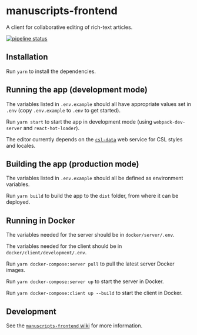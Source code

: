 # manuscripts-frontend 

A client for collaborative editing of rich-text articles.

[![pipeline status](https://gitlab.com/mpapp-private/manuscripts-frontend/badges/master/pipeline.svg)](https://gitlab.com/mpapp-private/manuscripts-frontend/commits/master)


## Installation

Run `yarn` to install the dependencies.

## Running the app (development mode)

The variables listed in `.env.example` should all have appropriate values set in `.env` (copy `.env.example` to `.env` to get started).

Run `yarn start` to start the app in development mode (using `webpack-dev-server` and `react-hot-loader`).

The editor currently depends on the [`csl-data`](https://gitlab.com/mpapp-private/csl-data) web service for CSL styles and locales.

## Building the app (production mode)

The variables listed in `.env.example` should all be defined as environment variables.

Run `yarn build` to build the app to the `dist` folder, from where it can be deployed.

## Running in Docker

The variables needed for the server should be in `docker/server/.env`.

The variables needed for the client should be in `docker/client/development/.env`.

Run `yarn docker-compose:server pull` to pull the latest server Docker images.

Run `yarn docker-compose:server up` to start the server in Docker.

Run `yarn docker-compose:client up --build` to start the client in Docker.

## Development

See the [`manuscripts-frontend` wiki](https://gitlab.com/mpapp-private/manuscripts-frontend/wikis/) for more information.
